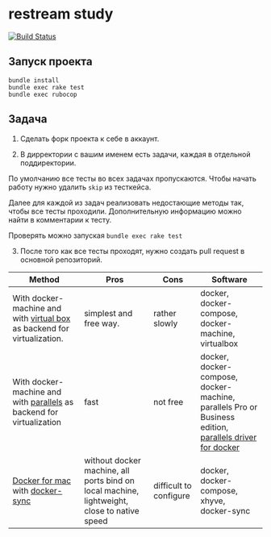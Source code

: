 # restream study

[![Build Status](https://travis-ci.org/Restream/study.svg?branch=master)](https://travis-ci.org/Restream/study)

## Запуск проекта

```
bundle install
bundle exec rake test
bundle exec rubocop
```

## Задача

1. Сделать форк проекта к себе в аккаунт.

2. В дирректории с вашим именем есть задачи, каждая в отдельной поддиректории.

  По умолчанию все тесты во всех задачах пропускаются. Чтобы начать работу нужно удалить `skip` из тесткейса.

  Далее для каждой из задач реализовать недостающие методы так, чтобы все тесты проходили. Дополнительную информацию можно найти в комментарии к тесту.
  
  Проверять можно запуская `bundle exec rake test`

3. После того как все тесты проходят, нужно создать pull request в основной репозиторий.

|Method|Pros|Cons|Software|
|---|---|---|---|
|With docker-machine and with [virtual box](https://www.virtualbox.org/) as backend for virtualization.|simplest and free way.|rather slowly|docker, docker-compose, docker-machine, virtualbox|
|With docker-machine and with [parallels](http://www.parallels.com/) as backend for virtualization|fast|not free|docker, docker-compose, docker-machine, parallels Pro or Business edition, [parallels driver for docker](https://github.com/Parallels/docker-machine-parallels)
|[Docker for mac](https://docs.docker.com/docker-for-mac/install/) with [docker-sync](http://docker-sync.io/)|without docker machine, all ports bind on local machine, lightweight, close to native speed| difficult to configure |docker, docker-compose, xhyve, docker-sync|
